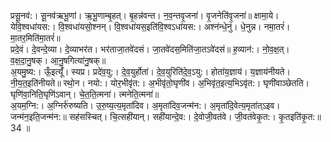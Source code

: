 

  
प्रसू॒नव॑:। सू॒नव॑ऋभू॒णां। ऋ॒भू॒णाम्बृ॒हत्। बृ॒हन्न॑वन्त। न॒व॒न्तवृ॒जना॑। वृ॒जनेति॑वृ॒जना॑॥ क्षामा॒ये। येवि॒श्वधा॑यस:। वि॒श्वधा॑यसो॒श्नन्। वि॒श्वधा॑यस॒इति॑वि॒श्वऽधा॑यस:। अश्न॑न्धे॒नुं। धे॒नुन्न। नमा॒तरं॑। मा॒तर॒मिति॑मा॒तरं॑॥  
प्रदे॒वं। दे॒वन्दे॒व्या। दे॒व्याभर॑त। भर॑ताजा॒तवे॑दसं। जा॒तवे॑दस॒मिति॑जा॒तऽवे॑दसं॥ ह॒व्यान॑:। नो॒व॒क्ष॒त्। व॒क्ष॒दा॒नु॒षक्। आ॒नु॒षगित्या॑नु॒षक्॥  
अ॒यमु॒ष्य:। ऊँ॒इत्यूँ॑। स्यप्र। प्रदे॑व॒यु:। दे॒व॒युर्होता॑। दे॒व॒युरिति॑दे॒व॒ऽयु:। होता॑य॒ज्ञाय॑। य॒ज्ञाय॑नीयते। नी॒य॒त॒इति॑नीयते॥ रथो॒न। नयो:। योर॒भीवृ॑त:। अ॒भीवृ॑तो॒घृणी॑व। अ॒भिवृ॑त॒इत्य॒भिऽवृ॑त:। घृणी॑वाञ्छेतति। घृणि॑वा॒निति॒घृणि॑ऽवान्। चे॒त॒ति॒त्मना॑। त्मनेति॒त्मना॑॥  
अ॒यम॒ग्नि:। अ॒ग्निर्रु॑रुष्यति। उ॒रु॒ष्य॒त्य॒मृता॑दिव। अ॒मृता॑दिव॒जन्म॑न:। अ॒मृता॑दि॒वेत्य॒मृता॑त्ऽइव। जन्म॑न॒इति॒जन्म॑न:॥ सह॑सस्चित्। चि॒त्सही॑यान्। सही॑यान्दे॒व:। दे॒वोजी॒वत॑वे। जी॒वत॑वेकृ॒त:। कृ॒तइति॑कृ॒त:॥ 34 ॥  
